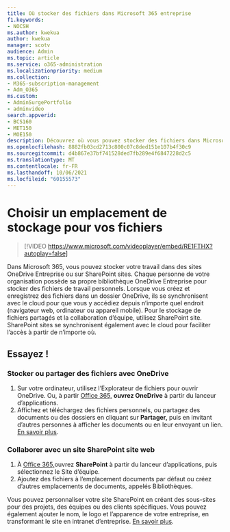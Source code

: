 ```yaml
---
title: Où stocker des fichiers dans Microsoft 365 entreprise
f1.keywords:
- NOCSH
ms.author: kwekua
author: kwekua
manager: scotv
audience: Admin
ms.topic: article
ms.service: o365-administration
ms.localizationpriority: medium
ms.collection:
- M365-subscription-management
- Adm_O365
ms.custom:
- AdminSurgePortfolio
- adminvideo
search.appverid:
- BCS160
- MET150
- MOE150
description: Découvrez où vous pouvez stocker des fichiers dans Microsoft 365 entreprise.
ms.openlocfilehash: 8882fb03cd2713c800c07c8ded151e107b4f30c9
ms.sourcegitcommit: d4b867e37bf741528ded7fb289e4f6847228d2c5
ms.translationtype: MT
ms.contentlocale: fr-FR
ms.lasthandoff: 10/06/2021
ms.locfileid: "60155573"
---
```

# <a name="where-to-store-files"></a>Choisir un emplacement de stockage pour vos fichiers

> [!VIDEO https://www.microsoft.com/videoplayer/embed/RE1FTHX?autoplay=false]

Dans Microsoft 365, vous pouvez stocker votre travail dans des sites OneDrive Entreprise ou sur SharePoint sites. Chaque personne de votre organisation possède sa propre bibliothèque OneDrive Entreprise pour stocker des fichiers de travail personnels. Lorsque vous créez et enregistrez des fichiers dans un dossier OneDrive, ils se synchronisent avec le cloud pour que vous y accédiez depuis n’importe quel endroit (navigateur web, ordinateur ou appareil mobile). Pour le stockage de fichiers partagés et la collaboration d’équipe, utilisez SharePoint site. SharePoint sites se synchronisent également avec le cloud pour faciliter l’accès à partir de n’importe où.

## <a name="try-it"></a>Essayez !

### <a name="store-or-share-files-with-onedrive"></a>Stocker ou partager des fichiers avec OneDrive

1. Sur votre ordinateur, utilisez l’Explorateur de fichiers pour ouvrir OneDrive. Ou, à partir [Office 365,](https://www.office.com/) **ouvrez OneDrive** à partir du lanceur d’applications.
2. Affichez et téléchargez des fichiers personnels, ou partagez des documents ou des dossiers en cliquant sur  **Partager,**  puis en invitant d’autres personnes à afficher les documents ou en leur envoyant un lien. [En savoir plus](https://support.microsoft.com/office/9fcc2f7d-de0c-4cec-93b0-a82024800c07#os_type=onedrive_-_business).

### <a name="collaborate-with-a-sharepoint-site"></a>Collaborer avec un site SharePoint site web

1. À [Office 365,](https://www.office.com/)ouvrez **SharePoint** à partir du lanceur d’applications, puis sélectionnez le Site d’équipe.
2. Ajoutez des fichiers à l’emplacement documents par défaut ou créez d’autres emplacements de documents, appelés Bibliothèques.

Vous pouvez personnaliser votre site SharePoint en créant des sous-sites pour des projets, des équipes ou des clients spécifiques. Vous pouvez également ajouter le nom, le logo et l’apparence de votre entreprise, en transformant le site en intranet d’entreprise. [En savoir plus](https://support.microsoft.com/office/06bbadc3-6b04-4a60-9d14-894f6a170818).